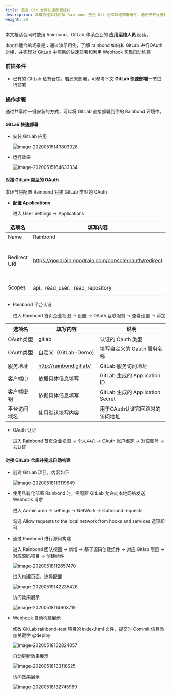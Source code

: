 ```yaml
---
title: 整合 Git 仓库快速部署组件
description: 本篇最佳实践讲解 Rainbond 整合 Git 仓库快速部署组件，适用于开发者和应用运维人员。
weight: 20
---
```


本文档适合同时使用 Rainbond、GitLab 体系企业的 **应用运维人员** 阅读。

本文档适合的场景是：通过演示用例，了解 rainbond 如何和 GitLab 进行OAuth 对接，并实现对 GitLab 中项目的快速部署和利用 Webhook 实现自动构建

### 前提条件

- 已有的 GItLab 私有仓库，若还未部署，可参考下文 **GitLab 快速部署**一节进行部署

### 操作步骤

通过共享库一键安装的方式，可以将 GitLab 直接部署到你的 Rainbond 环境中。

#### GitLab 快速部署

- 安装 GitLab 应用

  ![image-20200515143803028](https://tva1.sinaimg.cn/large/007S8ZIlly1get4lviy8jj30zl0hg78d.jpg)

- 运行效果

  ![image-20200515164633334](https://tva1.sinaimg.cn/large/007S8ZIlly1get8bkft3jj31ml0u0q5u.jpg)

#### 对接 GitLab 类型的 OAuth

本环节将配置 Rainbond 对接 GitLab 类型的 OAuth

- **配置 Applications**

  进入 User Settings → Applications

| 选项名       | 填写内容                                             | 说明                                                         |
| ------------ | ---------------------------------------------------- | ------------------------------------------------------------ |
| Name         | Rainbond                                             | 填写自定义的 Application 名称                                |
| Redirect URI | https://goodrain.goodrain.com/console/oauth/redirect | 回跳路径，用于接收第三方平台返回的凭证使用公有云格式为 https://xxx.goodrain.com/console/oauth/redirect使用私有化部署格式为 https://IP:7070/console/oauth/redirect |
| Scopes       | api、read_user、read_repository              | GitLab的权限设置，需要开启 api、read_user、read_repository |

- Rainbond 平台认证

  进入 Rainbond 首页企业视图 → 设置 → OAuth 互联服务 → 查看设置 → 添加

| 选项名       | 填写内容                | 说明                             |
| ------------ | ----------------------- | -------------------------------- |
| OAuth类型    | gitlab                  | 认证的 Oauth 类型                |
| OAuth类型    | 自定义（GitLab-Demo）   | 填写自定义的 Oauth 服务名称      |
| 服务地址     | http://rainbond.gitlab/ | GitLab 服务访问地址              |
| 客户端ID     | 依据具体信息填写        | GitLab 生成的 Application ID     |
| 客户端密钥   | 依据具体信息填写        | GitLab 生成的 Application Secret |
| 平台访问域名 | 使用默认填写内容        | 用于OAuth认证完回跳时的访问地址  |

- OAuth 认证

  进入 Rainbond 首页企业视图 → 个人中心 → OAuth 账户绑定 → 对应账号 → 去认证

#### 对接 GitLab 仓库并完成自动构建

- 创建 GitLab 项目，内容如下

  ![image-20200518113119649](https://tva1.sinaimg.cn/large/007S8ZIlly1gewg2hhicxj31le080dgp.jpg)

- 使用私有化部署 Rainbond 时，需配置 GItLab 允许向本地网络发送 Webhook 请求

  进入 Admin area → settings → NetWork → Outbound requests

  勾选 Allow requests to the local network from hooks and services 选项即可

- 通过 Rainbond 进行源码构建

  进入 Rainbond 团队视图 → 新增 → 基于源码创建组件 → 对应 Gitlab 项目 → 对应源码项目 → 创建组件

  ![image-20200518112657470](https://tva1.sinaimg.cn/large/007S8ZIlly1gewfxy3sbrj30xn08ujta.jpg)

  进入构建页面，选择配置

  ![image-20200519142235426](https://tva1.sinaimg.cn/large/007S8ZIlly1gexqn1b7laj30wc09wdi4.jpg)

  访问效果展示

  ![image-20200518114603719](https://tva1.sinaimg.cn/large/007S8ZIlly1gewghtmy3uj30xc044dge.jpg)

- Webhook 自动构建展示

  修改 GitLab rainbond-test 项目的 index.html 文件，提交时 Commit 信息添加关键字 @deploy

  ![image-20200518132824057](https://tva1.sinaimg.cn/large/007S8ZIlly1gewjgawobgj31l208oaaz.jpg)

  自动更新效果展示

  ![image-20200518133118625](https://tva1.sinaimg.cn/large/007S8ZIlly1gewjjc0vngj30zh0giwgt.jpg)

  访问效果展示

  ![image-20200518132745969](https://tva1.sinaimg.cn/large/007S8ZIlly1gewjfn43hwj30v804adgx.jpg)

